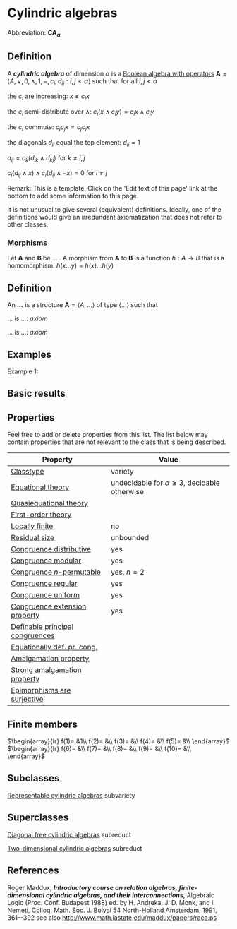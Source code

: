 # Cylindric algebras

Abbreviation: **CA$_\alpha$**

## Definition
A ***cylindric algebra*** of dimension $\alpha$ is a [Boolean algebra with operators](boolean_algebra_with_operators.md) $\mathbf{A}=\langle A,
\vee, 0, \wedge, 1, -, c_i, d_{ij}: i,j<\alpha\rangle$ such that for all $i,j<\alpha$

the $c_i$ are increasing: $x\le c_i x$

the $c_i$ semi-distribute over $\wedge$: $c_i(x\wedge c_i y) = c_i x\wedge c_i y$

the $c_i$ commute: $c_ic_j x=c_jc_i x$

the diagonals $d_{ii}$ equal the top element:  $d_{ii}=1$

$d_{ij}=c_k(d_{ik}\wedge d_{kj})$ for $k\ne i,j$

$c_i(d_{ij}\wedge x)\wedge c_i(d_{ij}\wedge -x)=0$ for $i\ne j$

Remark: This is a template.
Click on the 'Edit text of this page' link at the bottom to add some information to this page.

It is not unusual to give several (equivalent) definitions. Ideally, one of the definitions would give an irredundant axiomatization that does not refer to other classes.

### Morphisms
Let $\mathbf{A}$ and $\mathbf{B}$ be ... . A morphism from $\mathbf{A}$ to $\mathbf{B}$ is a function $h:A\rightarrow B$ that is a homomorphism: 
$h(x ... y)=h(x) ... h(y)$

## Definition
An ***...*** is a structure $\mathbf{A}=\langle A,...\rangle$ of type $\langle
...\rangle$ such that

$...$ is ...:  $axiom$
  
$...$ is ...:  $axiom$

## Examples
Example 1: 

## Basic results


## Properties
Feel free to add or delete properties from this list. The list below may contain properties that are not relevant to the class that is being described.



|Property|Value|
|---|---|
|[Classtype](classtype.md)                        |variety  |
|[Equational theory](equational_theory.md)                |undecidable for $\alpha\ge 3$, decidable otherwise |
|[Quasiequational theory](quasiequational_theory.md)           | |
|[First-order theory](first-order_theory.md)               | |
|[Locally finite](locally_finite.md)                   |no |
|[Residual size](residual_size.md)                    |unbounded |
|[Congruence distributive](congruence_distributive.md)          |yes |
|[Congruence modular](congruence_modular.md)               |yes |
|[Congruence $n$-permutable](congruence_$n$-permutable.md)        |yes, $n=2$ |
|[Congruence regular](congruence_regular.md)               |yes |
|[Congruence uniform](congruence_uniform.md)               |yes |
|[Congruence extension property](congruence_extension_property.md)    |yes |
|[Definable principal congruences](definable_principal_congruences.md)  | |
|[Equationally def. pr. cong.](equationally_def._pr._cong..md)      | |
|[Amalgamation property](amalgamation_property.md)            | |
|[Strong amalgamation property](strong_amalgamation_property.md)     | |
|[Epimorphisms are surjective](epimorphisms_are_surjective.md)      | |

## Finite members

$\begin{array}{lr}
  f(1)= &1\\
  f(2)= &\\
  f(3)= &\\
  f(4)= &\\
  f(5)= &\\
\end{array}$     
$\begin{array}{lr}
  f(6)= &\\
  f(7)= &\\
  f(8)= &\\
  f(9)= &\\
  f(10)= &\\
\end{array}$


## Subclasses
  [Representable cylindric algebras](representable_cylindric_algebras.md) subvariety


## Superclasses
  [Diagonal free cylindric algebras](diagonal_free_cylindric_algebras.md) subreduct

  [Two-dimensional cylindric algebras](two-dimensional_cylindric_algebras.md) subreduct


## References


Roger Maddux, ***Introductory course on relation algebras, finite-dimensional cylindric algebras, and their interconnections***, Algebraic Logic (Proc. Conf. Budapest 1988) ed. by H. Andreka, J. D. Monk, and I. Nemeti, Colloq. Math. Soc. J. Bolyai 54 North-Holland Amsterdam, 1991, 361--392 
see also http://www.math.iastate.edu/maddux/papers/raca.ps




